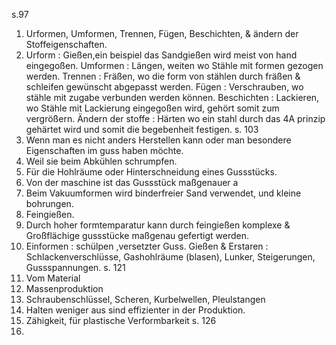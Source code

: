 s.97
1. Urformen, Umformen, Trennen, Fügen, Beschichten, & ändern der Stoffeigenschaften.
2. Urform : Gießen,ein beispiel das Sandgießen wird meist von hand eingegoßen. 
    Umformen : Längen, weiten wo Stähle mit formen gezogen werden.
    Trennen : Fräßen, wo die form von stählen durch fräßen & schleifen gewünscht abgepasst werden.
    Fügen : Verschrauben, wo stähle mit zugabe verbunden werden können.
    Beschichten : Lackieren, wo Stähle mit Lackierung eingegoßen wird, gehört somit zum vergrößern.
    Ändern der stoffe : Härten wo ein stahl durch das 4A prinzip gehärtet wird und somit die begebenheit festigen.
s. 103
1. Wenn man es nicht anders Herstellen kann oder man besondere Eigenschaften im guss haben möchte.
2. Weil sie beim Abkühlen schrumpfen.
3. Für die Hohlräume oder Hinterschneidung eines Gussstücks.
4. Von der maschine ist das Gussstück maßgenauer a
5. Beim Vakuumformen wird binderfreier Sand verwendet, und kleine bohrungen.
6. Feingießen.
7. Durch hoher formtemparatur kann durch feingießen komplexe & Großflächige gussstücke maßgenau gefertigt werden.
8. Einformen : schülpen ,versetzter Guss.
     Gießen & Erstaren : Schlackenverschlüsse, Gashohlräume (blasen), Lunker, Steigerungen, Gussspannungen.
s. 121
1.  Vom Material
2. Massenproduktion
3. Schraubenschlüssel, Scheren, Kurbelwellen, Pleulstangen
4. Halten weniger aus sind effizienter in der Produktion. 
5. Zähigkeit, für plastische Verformbarkeit
s. 126
1. 


